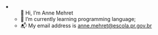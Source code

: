 - <ul>👋 Hi, I’m Anne Mehret
- 🌌 I’m currently learning programming language;
- 📬 My email address is anne.mehret@escola.pr.gov.br  </ul>

